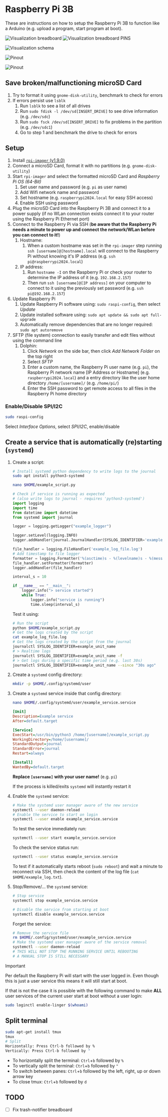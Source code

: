 # Raspberry Pi 3B

These are instructions on how to setup the Raspberry Pi 3B to function like a Arduino (e.g. upload a program, start program at boot).

![Visualization breadboard](./res/breadboard_raspberry_pi_3b.svg)
![Visualization breadboard PINS](./res/breadboard_raspberry_pi_3b_2.svg)

![Visualization schema](./res/schema_raspberry_pi_3b.svg)

![Pinout](./res/pinout_raspberry_pi_3b.svg)

![Pinout](./res/pinout_raspberry_pi_3b.png)

## Save broken/malfunctioning microSD Card

1. Try to format it using `gnome-disk-utility`, benchmark to check for errors
2. If errors persist use `lsblk`
   1. Run `lsblk` to see a list of all drives
   2. Run `sudo fdisk -l /dev/sd[INSERT_DRIVE]` to see drive information (e.g. `/dev/sdc`)
   3. Run `sudo fsck /dev/sd[INSERT_DRIVE]` to fix problems in the partition (e.g. `/dev/sdc1`)
   4. Go to step 1 and benchmark the drive to check for errors

## Setup

1. Install [`rpi-imager` (v1.9.0)](https://github.com/raspberrypi/rpi-imager)
2. Connect a microSD Card, format it with no partitions (e.g. `gnome-disk-utility`)
3. Start `rpi-imager` and select the formatted microSD Card and *Raspberry Pi OS (64-Bit)*
   1. Set user name and password (e.g. `pi` as user name)
   2. Add Wifi network name and password
   3. Set hostname (e.g. `raspberrypi2024.local` for easy SSH access)
   4. Enable SSH using password
4. Plug the microSD Card into the Raspberry Pi 3B and connect it to a power supply (if no WLan connection exists connect it to your router using the Raspberry Pi Ethernet port)
5. Connect to the Raspberry Pi via SSH (**be aware that the Raspberry Pi needs a minute to power up and connect the network/WLan before you can connect to it!**)
   1. Hostname:
      1. When a custom hostname was set in the `rpi-imager` step running `ssh [username]@[hostname].local` will connect to the Raspberry Pi without knowing it's IP address (e.g. `ssh pi@raspberrypi2024.local`)
   2. IP address:
      1. Run `hostname -I` on the Raspberry Pi or check your router to determine the IP address of it (e.g. `192.168.2.157`)
      2. Then run `ssh [username]@[IP address]` on your computer to connect to it using the previously set password (e.g. `ssh pi@192.168.2.157`)
6. Update Raspberry Pi
   1. Update Raspberry Pi software using: `sudo raspi-config`, then select *Update*
   2. Update installed software using: `sudo apt update && sudo apt full-upgrade`
   3. Automatically remove dependencies that are no longer required: `sudo apt autoremove`
7. SFTP (file system) connection to easily transfer and edit files without using the command line
   1. Dolphin:
      1. Click *Network* on the side bar, then click *Add Network Folder* on the top right
      2. Select *SFTP*
      3. Enter a custom name, the Raspberry Pi user name (e.g. `pi`), the Raspberry Pi network name [IP Address or Hostname] (e.g. `raspberrypi2024.local`) and a entry directory like the user home directory `/home/[username]/` (e.g. `/home/pi/`)
      4. Enter the SSH password to get remote access to all files in the Raspberry Pi home directory

### Enable/Disable SPI/I2C

```sh
sudo raspi-config
```

Select *Interface Options*, select *SPI*/*I2C*, enable/disable

## Create a service that is automatically (re)starting (`systemd`)

1. Create a script:

   ```sh
   # Install systemd python dependency to write logs to the journal
   sudo apt install python3-systemd
   ```

   ```sh
   nano $HOME/example_script.py
   ```

   ```py
   # Check if service is running as expected
   # (also write logs to journal - requires 'python3-systemd')
   import logging
   import time
   from datetime import datetime
   from systemd import journal

   logger = logging.getLogger("example_logger")

   logger.setLevel(logging.INFO)
   logger.addHandler(journal.JournalHandler(SYSLOG_IDENTIFIER='example_unit_name'))

   file_handler = logging.FileHandler('example_log_file.log')
   # Add timestamp to file logger
   formatter = logging.Formatter('%(asctime)s - %(levelname)s - %(message)s')
   file_handler.setFormatter(formatter)
   logger.addHandler(file_handler)

   interval_s = 10

   if __name__ == "__main__":
       logger.info("> service started")
       while True:
           logger.info("service is running")
           time.sleep(interval_s)
   ```

   Test it using:

   ```sh
   # Run the script
   python $HOME/example_script.py
   # Get the logs created by the script
   cat example_log_file.log
   # Get the logs created by the script from the journal
   journalctl SYSLOG_IDENTIFIER=example_unit_name
   # > Realtime logs
   journalctl SYSLOG_IDENTIFIER=example_unit_name -f
   # > Get logs during a specific time period (e.g. last 30s)
   journalctl SYSLOG_IDENTIFIER=example_unit_name --since "30s ago"
   ```

2. Create a `systemd` config directory:

   ```sh
   mkdir -p $HOME/.config/systemd/user
   ```

3. Create a `systemd` service inside that config directory:

   ```sh
   nano $HOME/.config/systemd/user/example_service.service
   ```

   ```ini
   [Unit]
   Description=Example service
   After=default.target

   [Service]
   ExecStart=/usr/bin/python3 /home/[username]/example_script.py
   WorkingDirectory=/home/[username]/
   StandardOutput=journal
   StandardError=journal
   Restart=always

   [Install]
   WantedBy=default.target
   ```

   **Replace `[username]` with your user name!** (e.g. `pi`)

   If the process is killed/exits `systemd` will instantly restart it

4. Enable the `systemd` service:

   ```sh
   # Make the systemd user manager aware of the new service
   systemctl --user daemon-reload
   # Enable the service to start on login
   systemctl --user enable example_service.service
   ```

   To test the service immediately run:

   ```sh
   systemctl --user start example_service.service
   ```

   To check the service status run:

   ```sh
   systemctl --user status example_service.service
   ```

   To test if it automatically starts reboot (`sudo reboot`) and wait a minute to reconnect via SSH, then check the content of the log file (`cat $HOME/example_log.txt`).

5. Stop/Remove/... the `systemd` service:

   ```sh
   # Stop service
   systemctl stop example_service.service
   ```

   ```sh
   # Disable the service from starting at boot
   systemctl disable example_service.service
   ```

   Forget the service:

   ```sh
   # Remove the service file
   rm $HOME/.config/systemd/user/example_service.service
   # Make the systemd user manager aware of the service removal
   systemctl --user daemon-reload
   # THIS WILL NOT STOP THE RUNNING SERVICE UNTIL REBOOTING
   # A MANUAL STOP IS STILL NECESSARY
   ```

> [!IMPORTANT]
>
> Per default the Raspberry Pi will start with the user logged in.
> Even though this is just a user service this means it will still start at boot.
>
> If that is not the case it is possible with the following command to make **ALL** user services of the current user start at boot without a user login:
>
> ```sh
> sudo loginctl enable-linger $(whoami)
> ```

## Split terminal

```sh
sudo apt-get install tmux
tmux
# Split
Horizontally: Press Ctrl-b followed by %
Vertically: Press Ctrl-b followed by "
```

- To horizontally split the terminal: `Ctrl`+`b` followed by `%`
- To vertically split the terminal: `Ctrl`+`b` followed by `"`
- To switch between panes: `Ctrl`+`b` followed by the left, right, up or down arrow key
- To close tmux: `Ctrl`+`b` followed by `d`

## TODO

- [ ] Fix trash-notifier breadboard
